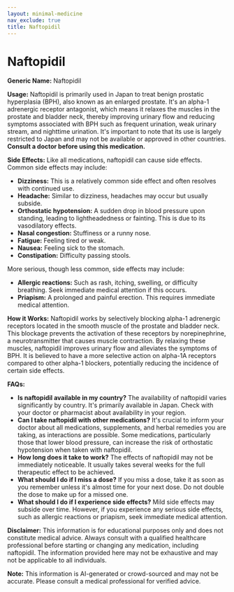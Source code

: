 ```yaml
---
layout: minimal-medicine
nav_exclude: true
title: Naftopidil
---
```


# Naftopidil

**Generic Name:** Naftopidil

**Usage:** Naftopidil is primarily used in Japan to treat benign prostatic hyperplasia (BPH), also known as an enlarged prostate.  It's an alpha-1 adrenergic receptor antagonist, which means it relaxes the muscles in the prostate and bladder neck, thereby improving urinary flow and reducing symptoms associated with BPH such as frequent urination, weak urinary stream, and nighttime urination.  It's important to note that its use is largely restricted to Japan and may not be available or approved in other countries.  **Consult a doctor before using this medication.**

**Side Effects:**  Like all medications, naftopidil can cause side effects.  Common side effects may include:

* **Dizziness:** This is a relatively common side effect and often resolves with continued use.
* **Headache:**  Similar to dizziness, headaches may occur but usually subside.
* **Orthostatic hypotension:** A sudden drop in blood pressure upon standing, leading to lightheadedness or fainting. This is due to its vasodilatory effects.
* **Nasal congestion:**  Stuffiness or a runny nose.
* **Fatigue:** Feeling tired or weak.
* **Nausea:** Feeling sick to the stomach.
* **Constipation:** Difficulty passing stools.

More serious, though less common, side effects may include:

* **Allergic reactions:**  Such as rash, itching, swelling, or difficulty breathing.  Seek immediate medical attention if this occurs.
* **Priapism:** A prolonged and painful erection.  This requires immediate medical attention.


**How it Works:** Naftopidil works by selectively blocking alpha-1 adrenergic receptors located in the smooth muscle of the prostate and bladder neck.  This blockage prevents the activation of these receptors by norepinephrine, a neurotransmitter that causes muscle contraction.  By relaxing these muscles, naftopidil improves urinary flow and alleviates the symptoms of BPH.  It is believed to have a more selective action on alpha-1A receptors compared to other alpha-1 blockers, potentially reducing the incidence of certain side effects.

**FAQs:**

* **Is naftopidil available in my country?**  The availability of naftopidil varies significantly by country. It's primarily available in Japan.  Check with your doctor or pharmacist about availability in your region.
* **Can I take naftopidil with other medications?**  It's crucial to inform your doctor about all medications, supplements, and herbal remedies you are taking, as interactions are possible. Some medications, particularly those that lower blood pressure, can increase the risk of orthostatic hypotension when taken with naftopidil.
* **How long does it take to work?**  The effects of naftopidil may not be immediately noticeable. It usually takes several weeks for the full therapeutic effect to be achieved.
* **What should I do if I miss a dose?**  If you miss a dose, take it as soon as you remember unless it's almost time for your next dose. Do not double the dose to make up for a missed one.
* **What should I do if I experience side effects?**  Mild side effects may subside over time.  However, if you experience any serious side effects, such as allergic reactions or priapism, seek immediate medical attention.


**Disclaimer:** This information is for educational purposes only and does not constitute medical advice.  Always consult with a qualified healthcare professional before starting or changing any medication, including naftopidil.  The information provided here may not be exhaustive and may not be applicable to all individuals.


**Note:** This information is AI-generated or crowd-sourced and may not be accurate. Please consult a medical professional for verified advice.